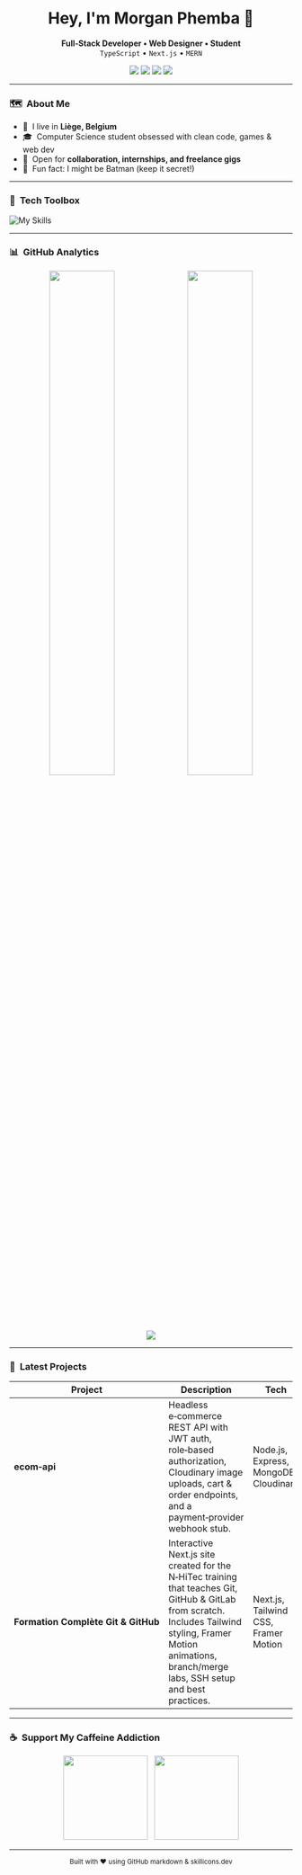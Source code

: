 <h1 align="center">Hey, I'm Morgan Phemba 👋</h1>
<p align="center">
  <strong>Full‑Stack Developer • Web Designer • Student</strong><br/>
  <code>TypeScript</code> • <code>Next.js</code> • <code>MERN</code>
</p>

<p align="center">
  <a href="mailto:morgan.phemba@gmail.com"><img src="https://img.shields.io/badge/email-EA4335?style=for-the-badge&logo=gmail&logoColor=white" /></a>
  <a href="https://morganphemba.be"><img src="https://img.shields.io/badge/portfolio-000?style=for-the-badge&logo=vercel&logoColor=white" /></a>
  <a href="https://www.linkedin.com/in/morgphem2610"><img src="https://img.shields.io/badge/linkedin-0A66C2?style=for-the-badge&logo=linkedin&logoColor=white" /></a>
  <a href="https://twitter.com/morgsdev"><img src="https://img.shields.io/badge/X-000000?style=for-the-badge&logo=X&logoColor=white" /></a>
</p>

---

### 🗺️  About Me
- 🏡  I live in **Liège, Belgium**  
- 🎓  Computer Science student obsessed with clean code, games & web dev  
- 🤝  Open for **collaboration, internships, and freelance gigs**  
- 🦇  Fun fact: I might be Batman (keep it secret!)  

---

### 🔧  Tech Toolbox
![My Skills](https://skillicons.dev/icons?i=js,ts,react,nextjs,java,cpp,python,php,nodejs,express,mysql,postgres,mongodb,docker,git,linux,aws,gcp,figma&perline=9)

---

### 📊  GitHub Analytics
<p align="center">
  <img src="https://github-readme-stats.vercel.app/api?username=Morg9864&show_icons=true&theme=radical" width="48%" />
  <img src="https://github-readme-stats.vercel.app/api/top-langs/?username=Morg9864&hide=html&theme=radical&layout=compact" width="48%" />
</p>
<p align="center">
  <img src="https://github-readme-streak-stats.herokuapp.com/?user=Morg9864&theme=radical"/>
</p>

---

### 🚀  Latest Projects
| Project | Description | Tech |
| --- | --- | --- |
| **ecom‑api** | Headless e‑commerce REST API with JWT auth, role‑based authorization, Cloudinary image uploads, cart & order endpoints, and a payment‑provider webhook stub. | Node.js, Express, MongoDB, Cloudinary |
| **Formation Complète Git & GitHub** | Interactive Next.js site created for the N‑HiTec training that teaches Git, GitHub & GitLab from scratch. Includes Tailwind styling, Framer Motion animations, branch/merge labs, SSH setup and best practices. | Next.js, Tailwind CSS, Framer Motion |

---

### ☕  Support My Caffeine Addiction
<p align="center">
  <a href="https://buymeacoffee.com/morg9864"><img src="https://cdn.buymeacoffee.com/buttons/v2/default-yellow.png" width="150"></a>
  &nbsp;
  <a href="https://ko-fi.com/morg9864"><img src="https://storage.ko-fi.com/cdn/kofi2.png?v=3" width="150"></a>
</p>

---

<p align="center"><sub>Built with ❤️ using GitHub markdown & skillicons.dev</sub></p>

